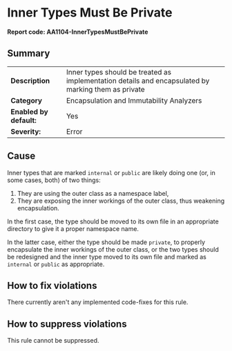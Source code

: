 # Inner Types Must Be Private
**Report code: AA1104-InnerTypesMustBePrivate**

## Summary
<table>
<tr>
  <td><strong>Description</strong></td>
  <td>Inner types should be treated as implementation details and encapsulated by marking them as private</td>
</tr>
<tr>
  <td><strong>Category</strong></td>
  <td>Encapsulation and Immutability Analyzers</td>
</tr>
<tr>
  <td><strong>Enabled by default:</strong></td>
  <td>Yes</td>
</tr>
<tr>
  <td><strong>Severity:</strong></td>
  <td>Error</td>
</tr>
</table>

## Cause

Inner types that are marked `internal` or `public` are likely doing one (or, in some cases, both) of two things:

1. They are using the outer class as a namespace label,
2. They are exposing the inner workings of the outer class, thus weakening encapsulation.

In the first case, the type should be moved to its own file in an appropriate directory to give it a proper namespace name.

In the latter case, either the type should be made `private`, to properly encapsulate the inner workings of the outer class, 
or the two types should be redesigned and the inner type moved to its own file and marked as `internal` or `public` as appropriate. 


## How to fix violations

There currently aren't any implemented code-fixes for this rule.

## How to suppress violations

This rule cannot be suppressed.
